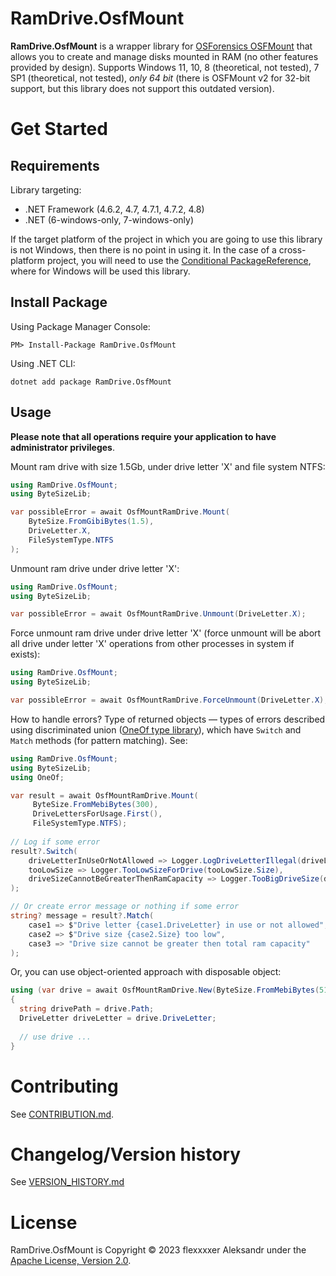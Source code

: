 # RamDrive.OsfMount
**RamDrive.OsfMount** is a wrapper library for 
[OSForensics OSFMount](https://www.osforensics.com/tools/mount-disk-images.html) 
that allows you to create and manage disks mounted in RAM (no other features provided by design).
Supports Windows 11, 10, 8 (theoretical, not tested), 7 SP1 (theoretical, not tested), 
_only 64 bit_ (there is OSFMount v2 for 32-bit support, but this library does not support
this outdated version).

# Get Started
## Requirements
Library targeting:
* .NET Framework (4.6.2, 4.7, 4.7.1, 4.7.2, 4.8)
* .NET (6-windows-only, 7-windows-only)

If the target platform of the project in which you are going to use this library is 
not Windows, then there is no point in using it. In the case of a cross-platform project, 
you will need to use the 
[Conditional PackageReference](https://learn.microsoft.com/en-us/nuget/consume-packages/package-references-in-project-files#adding-a-packagereference-condition),
where for Windows will be used this library.
## Install Package
Using Package Manager Console:
```shell
PM> Install-Package RamDrive.OsfMount
```
Using .NET CLI:
```shell
dotnet add package RamDrive.OsfMount
```
## Usage
**Please note that all operations require your application to have administrator privileges**.

Mount ram drive with size 1.5Gb, under drive letter 'X' and file system NTFS:
```csharp
using RamDrive.OsfMount;
using ByteSizeLib;

var possibleError = await OsfMountRamDrive.Mount(
    ByteSize.FromGibiBytes(1.5),
    DriveLetter.X,
    FileSystemType.NTFS
);
```

Unmount ram drive under drive letter 'X':
```csharp
using RamDrive.OsfMount;
using ByteSizeLib;

var possibleError = await OsfMountRamDrive.Unmount(DriveLetter.X);
```

Force unmount ram drive under drive letter 'X' (force unmount will be abort all drive
under letter 'X' operations from other processes in system if exists):
```csharp
using RamDrive.OsfMount;
using ByteSizeLib;

var possibleError = await OsfMountRamDrive.ForceUnmount(DriveLetter.X);
```

How to handle errors? Type of returned objects — types of errors described using 
discriminated union ([OneOf type library](https://github.com/mcintyre321/OneOf/)),
which have `Switch` and `Match` methods (for pattern matching). See:

```csharp
using RamDrive.OsfMount;
using ByteSizeLib;
using OneOf;

var result = await OsfMountRamDrive.Mount(
     ByteSize.FromMebiBytes(300),
     DriveLettersForUsage.First(),
     FileSystemType.NTFS);
 
// Log if some error
result?.Switch(
    driveLetterInUseOrNotAllowed => Logger.LogDriveLetterIllegal(driveLetterInUseOrNotAllowed.DriveLetter),
    tooLowSize => Logger.TooLowSizeForDrive(tooLowSize.Size),
    driveSizeCannotBeGreaterThenRamCapacity => Logger.TooBigDriveSize(driveSizeCannotBeGreaterThenRamCapacity.Size)
);

// Or create error message or nothing if some error
string? message = result?.Match(
    case1 => $"Drive letter {case1.DriveLetter} in use or not allowed",
    case2 => $"Drive size {case2.Size} too low",
    case3 => "Drive size cannot be greater then total ram capacity"
);
```

Or, you can use object-oriented approach with disposable object:
```csharp
using (var drive = await OsfMountRamDrive.New(ByteSize.FromMebiBytes(512), FileSystemType.NTFS))
{
  string drivePath = drive.Path;
  DriveLetter driveLetter = drive.DriveLetter;
  
  // use drive ...
} 
```

# Contributing
See [CONTRIBUTION.md](https://github.com/flexxxxer/RamDrive.OsfMount/blob/master/CONTRIBUTION.md).

# Changelog/Version history
See [VERSION_HISTORY.md](https://github.com/flexxxxer/RamDrive.OsfMount/blob/master/VERSION_HISTORY.md)

# License
RamDrive.OsfMount is Copyright © 2023 flexxxxer Aleksandr under the [Apache License, Version 2.0](https://github.com/flexxxxer/RamDrive.OsfMount/blob/master/License.txt).
